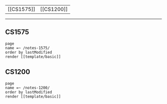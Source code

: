 
|  |  |
|----------|----------|
| [[CS1575]] | [[CS1200]] |

---

## CS1575

```query
page
name =~ /notes-1575/
order by lastModified
render [[template/basic]]
```

## CS1200

```query
page
name =~ /notes-1200/
order by lastModified
render [[template/basic]]
```

